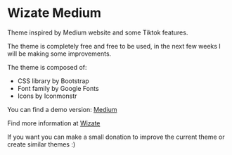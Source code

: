# Wizate Medium

Theme inspired by Medium website and some Tiktok features.

The theme is completely free and free to be used, in the next few weeks I will be making some improvements.

The theme is composed of:

- CSS library by Bootstrap
- Font family by Google Fonts
- Icons by Iconmonstr

You can find a demo version: [Medium](https://wizate.com/demo/medium/)

Find more information at [Wizate](https://wizate.com/)

If you want you can make a small donation to improve the current theme or create similar themes :)
